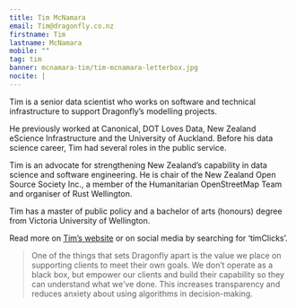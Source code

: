 ```yaml
---
title: Tim McNamara
email: Tim@dragonfly.co.nz
firstname: Tim
lastname: McNamara
mobile: ""
tag: tim
banner: mcnamara-tim/tim-mcnamara-letterbox.jpg
nocite: |
---
```


Tim is a senior data scientist who works on software and technical infrastructure to support Dragonfly’s modelling projects.

<!--more-->

He previously worked at Canonical, DOT Loves Data, New Zealand eScience Infrastructure and the University of Auckland. Before his data science career, Tim had several roles in the public service.

Tim is an advocate for strengthening New Zealand’s capability in data science and software engineering. He is chair of the New Zealand Open Source Society Inc., a member of the Humanitarian OpenStreetMap Team and organiser of Rust Wellington.

Tim has a master of public policy and a bachelor of arts (honours) degree from Victoria University of Wellington.

Read more on [Tim’s website](https://tim.mcnamara.nz/) or on social media by searching for ‘timClicks’.

> One of the things that sets Dragonfly apart is the value we place on supporting clients to meet their own goals. We don’t operate as a black box, but empower our clients and build their capability so they can understand what we’ve done. This increases transparency and reduces anxiety about using algorithms in decision-making.
